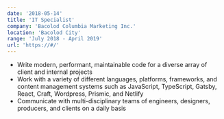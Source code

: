 ```yaml
---
date: '2018-05-14'
title: 'IT Specialist'
company: 'Bacolod Columbia Marketing Inc.'
location: 'Bacolod City'
range: 'July 2018 - April 2019'
url: 'https://#/'
---
```


- Write modern, performant, maintainable code for a diverse array of client and internal projects
- Work with a variety of different languages, platforms, frameworks, and content management systems such as JavaScript, TypeScript, Gatsby, React, Craft, Wordpress, Prismic, and Netlify
- Communicate with multi-disciplinary teams of engineers, designers, producers, and clients on a daily basis
